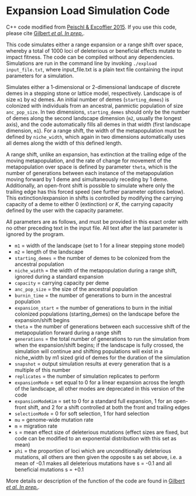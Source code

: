 # Expansion Load Simulation Code

C++ code modified from [Peischl & Excoffier 2015](http://onlinelibrary.wiley.com/doi/10.1111/mec.13154/abstract). If you use this code, please cite [Gilbert *et al. In prep.*]().

This code simulates either a range expansion or a range shift over space, whereby a total of 1000 loci of deleterious or beneficial effects mutate to impact fitness. The code can be compiled without any dependencies. Simulations are run in the command line by invoking `./expload input_file.txt`, where input_file.txt is a plain text file containing the input parameters for a simulation.

Simulates either a 1-dimensional or 2-dimensional landscape of discrete demes in a stepping stone or lattice model, respectively. Landscape is of size `m1` by `m2` demes. An initial number of demes (`starting_demes`) is colonized with individuals from an ancestral, panmictic population of size `anc_pop_size`. In two dimensions, `starting_demes` should only be the number of demes along the second landscape dimension (`m2`, usually the longest axis), and the code automatically fills all demes in that width (first landscape dimension, `m1`). For a range shift, the width of the metapopulation must be defined by `niche_width`, which again in two dimensions automatically uses all demes along the width of this defined length.

A range shift, unlike an expansion, has extinction at the trailing edge of the moving metapopulation, and the rate of change for movement of the metapopulation over space is defined by parameter `theta`, which is the number of generations between each instance of the metapopulation moving forward by 1 deme and simultaneously receding by 1 deme. Additionally, an open-front shift is possible to simulate where only the trailing edge has this forced speed (see further parameter options below). This extinction/expansion in shifts is controlled by modifying the carrying capacity of a deme to either 0 (extinction) or *K*, the carrying capacity defined by the user with the capacity parameter.

All parameters are as follows, and must be provided in this exact order with no other preceding text in the input file. All text after the last parameter is ignored by the program.

* `m1` = width of the landscape (set to 1 for a linear stepping stone model)
* `m2` = length of the landscape
* `starting_demes` = the number of demes to be colonized from the ancestral population
* `niche_width` = the width of the metapopulation during a range shift, ignored during a standard expansion
* `capacity` = carrying capacity per deme
* `anc_pop_size` = the size of the ancestral population
* `burnin_time` = the number of generations to burn in the ancestral population
* `expansion_start` = the number of generations to burn in the initial colonized populations (starting_demes) on the landscape before the expansion/shift begins
* `theta` = the number of generations between each successive shift of the metapopulation forward during a range shift
* `generations` = the total number of generations to run the simulation from when the expansion/shift begins; if the landscape is fully crossed, the simulation will continue and shifting populations will exist in a niche_width by m1 sized grid of demes for the duration of the siimulation
* `snapshot` = output simulation results at every generation that is a multiple of this number
* `replicates` = the number of simulation replicates to perform
* `expansionMode` = set equal to 0 for a linear expansion across the length of the landscape, all other modes are deprecated in this version of the code
* `expansionModeKim` = set to 0 for a standard full expansion, 1 for an open-front shift, and 2 for a shift controlled at both the front and trailing edges
* `selectionMode` = 0 for soft selection, 1 for hard selection
* `mu` = genome-wide mutation rate
* `m` = migration rate
* `s` = mean effect size of deleterious mutations (effect sizes are fixed, but code can be modified to an exponential distribution with this set as mean)
* `phi` = the proportion of loci which are unconditionally deleterious mutations, all others are then given the opposite s as set above, i.e. a mean of -0.1 makes all deleterious mutations have s = -0.1 and all beneficial mutations s = +0.1

More details or description of the function of the code are found in [Gilbert *et al. In prep.*]().